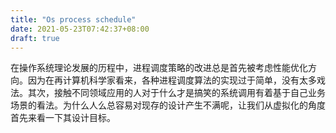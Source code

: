 ```yaml
---
title: "Os process schedule"
date: 2021-05-23T07:42:37+08:00
draft: true
---
```


在操作系统理论发展的历程中，进程调度策略的改进总是首先被考虑性能优化方向。因为在再计算机科学家看来，各种进程调度算法的实现过于简单，没有太多戏法。其次，接触不同领域应用的人对于什么才是搞笑的系统调用有着基于自己业务场景的看法。为什么人么总容易对现存的设计产生不满呢，让我们从虚拟化的角度首先来看一下其设计目标。


